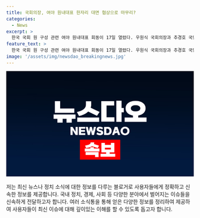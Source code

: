 ```yaml
---
title: 국회의장, 여야 원내대표 한자리 대면 협상으로 마무리?
categories:
  - News
excerpt: >
  한국 국회 원 구성 관련 여야 원내대표 회동이 17일 열렸다. 우원식 국회의장과 추경호 국민의힘 원내대표, 박찬대 더불어민주당 원내대표가 참석했다. (150자)
feature_text: >
  한국 국회 원 구성 관련 여야 원내대표 회동이 17일 열렸다. 우원식 국회의장과 추경호 국민의힘 원내대표, 박찬대 더불어민주당 원내대표가 참석했다. (150자)
image: '/assets/img/newsdao_breakingnews.jpg'
---
```


<p><img src="/assets/img/newsdao_breakingnews.jpg" alt="pcversion 속보" /></p>

<p>저는 최신 뉴스나 정치 소식에 대한 정보를 다루는 블로거로 사용자들에게 정확하고 신속한 정보를 제공합니다. 국내 정치, 경제, 사회 등 다양한 분야에서 벌어지는 이슈들을 신속하게 전달하고자 합니다. 여러 소식통을 통해 얻은 다양한 정보를 정리하여 제공하여 사용자들이 최신 이슈에 대해 깊이있는 이해를 할 수 있도록 돕고자 합니다.</p>

